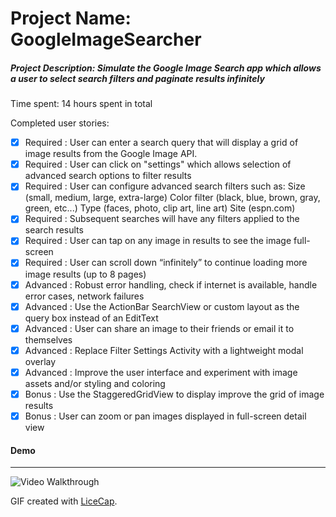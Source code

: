 # Project Name: GoogleImageSearcher
##### Project Description: Simulate the Google Image Search app which allows a user to select search filters and paginate results infinitely

Time spent: 14 hours spent in total

Completed user stories:

 * [x] Required : User can enter a search query that will display a grid of image results from the Google Image API.
 * [x] Required : User can click on "settings" which allows selection of advanced search options to filter results
 * [x] Required : User can configure advanced search filters such as:
			Size (small, medium, large, extra-large)
			Color filter (black, blue, brown, gray, green, etc...)
			Type (faces, photo, clip art, line art)
			Site (espn.com)
 * [x] Required : Subsequent searches will have any filters applied to the search results
 * [x] Required : User can tap on any image in results to see the image full-screen
 * [x] Required : User can scroll down “infinitely” to continue loading more image results (up to 8 pages)
 * [x] Advanced : Robust error handling, check if internet is available, handle error cases, network failures
 * [x] Advanced : Use the ActionBar SearchView or custom layout as the query box instead of an EditText
 * [x] Advanced : User can share an image to their friends or email it to themselves
 * [x] Advanced : Replace Filter Settings Activity with a lightweight modal overlay
 * [x] Advanced : Improve the user interface and experiment with image assets and/or styling and coloring
 * [x] Bonus : Use the StaggeredGridView to display improve the grid of image results
 * [x] Bonus : User can zoom or pan images displayed in full-screen detail view
 
#### Demo 
----
![Video Walkthrough](GoogleImageSearcher.gif)

GIF created with [LiceCap](http://www.cockos.com/licecap/).

